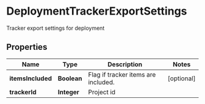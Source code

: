

# DeploymentTrackerExportSettings

Tracker export settings for deployment

## Properties

Name | Type | Description | Notes
------------ | ------------- | ------------- | -------------
**itemsIncluded** | **Boolean** | Flag if tracker items are included. |  [optional]
**trackerId** | **Integer** | Project id | 



